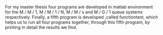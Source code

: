 For my master thesis four programs are developed in matlab environment for the M / M / 1, M / M / 1 / N, M / M / s and M / G / 1 queue systems respectively. Finally, a fifth program is developed ,called functiontest, which helps us to run all four programs together, through this fifth program, by printing in detail the results we find.
